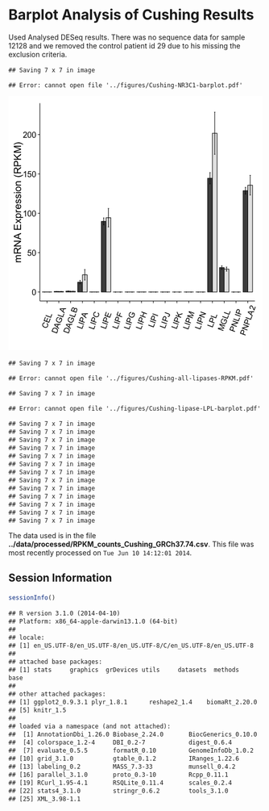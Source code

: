 Barplot Analysis of Cushing Results
=======================================

Used Analysed DESeq results.  There was no sequence data for sample 12128 and we removed the control patient id 29 due to his missing the exclusion criteria.





```
## Saving 7 x 7 in image
```

```
## Error: cannot open file '../figures/Cushing-NR3C1-barplot.pdf'
```


![plot of chunk cushing-lipase-barplots](figure/cushing-lipase-barplots.png) 

```
## Saving 7 x 7 in image
```

```
## Error: cannot open file '../figures/Cushing-all-lipases-RPKM.pdf'
```



```
## Saving 7 x 7 in image
```

```
## Error: cannot open file '../figures/Cushing-lipase-LPL-barplot.pdf'
```



```
## Saving 7 x 7 in image
## Saving 7 x 7 in image
## Saving 7 x 7 in image
## Saving 7 x 7 in image
## Saving 7 x 7 in image
## Saving 7 x 7 in image
## Saving 7 x 7 in image
## Saving 7 x 7 in image
## Saving 7 x 7 in image
## Saving 7 x 7 in image
## Saving 7 x 7 in image
## Saving 7 x 7 in image
## Saving 7 x 7 in image
```



The data used is in the file **../data/processed/RPKM_counts_Cushing_GRCh37.74.csv**.  This file was most recently processed on ``Tue Jun 10 14:12:01 2014``.


Session Information
---------------------


```r
sessionInfo()
```

```
## R version 3.1.0 (2014-04-10)
## Platform: x86_64-apple-darwin13.1.0 (64-bit)
## 
## locale:
## [1] en_US.UTF-8/en_US.UTF-8/en_US.UTF-8/C/en_US.UTF-8/en_US.UTF-8
## 
## attached base packages:
## [1] stats     graphics  grDevices utils     datasets  methods   base     
## 
## other attached packages:
## [1] ggplot2_0.9.3.1 plyr_1.8.1      reshape2_1.4    biomaRt_2.20.0 
## [5] knitr_1.5      
## 
## loaded via a namespace (and not attached):
##  [1] AnnotationDbi_1.26.0 Biobase_2.24.0       BiocGenerics_0.10.0 
##  [4] colorspace_1.2-4     DBI_0.2-7            digest_0.6.4        
##  [7] evaluate_0.5.5       formatR_0.10         GenomeInfoDb_1.0.2  
## [10] grid_3.1.0           gtable_0.1.2         IRanges_1.22.6      
## [13] labeling_0.2         MASS_7.3-33          munsell_0.4.2       
## [16] parallel_3.1.0       proto_0.3-10         Rcpp_0.11.1         
## [19] RCurl_1.95-4.1       RSQLite_0.11.4       scales_0.2.4        
## [22] stats4_3.1.0         stringr_0.6.2        tools_3.1.0         
## [25] XML_3.98-1.1
```

